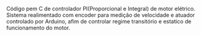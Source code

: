 Código pem C de controlador PI(Proporcional e Integral) de motor elétrico. Sistema realimentado com encoder para medição de velocidade e atuador controlado por Arduino, afim de controlar regime transitório e estatico de funcionamento do motor.
